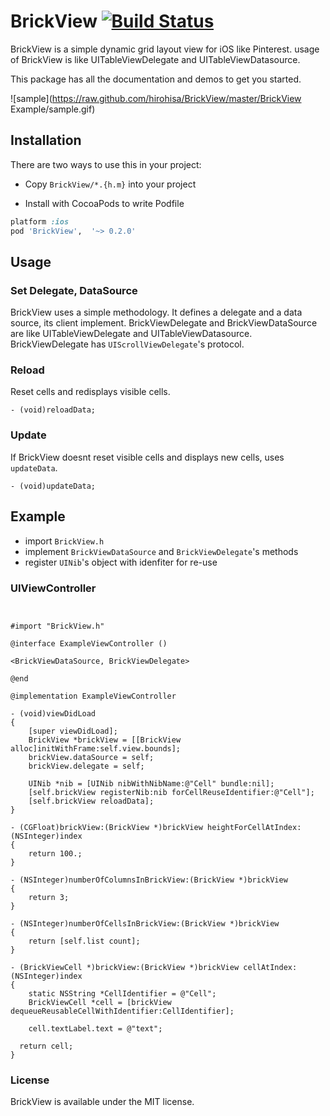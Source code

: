 BrickView [![Build Status](https://travis-ci.org/hirohisa/BrickView.png?branch=master)](https://travis-ci.org/hirohisa/BrickView) 
==================
BrickView is a simple dynamic grid layout view for iOS like Pinterest.
usage of BrickView is like UITableViewDelegate and UITableViewDatasource.

This package has all the documentation and demos to get you started.

![sample](https://raw.github.com/hirohisa/BrickView/master/BrickView Example/sample.gif)

Installation
----------

There are two ways to use this in your project:

- Copy `BrickView/*.{h.m}` into your project

- Install with CocoaPods to write Podfile
```ruby
platform :ios
pod 'BrickView',  '~> 0.2.0'
```

Usage
----------

### Set Delegate, DataSource

BrickView uses a simple methodology. It defines a delegate and a data source, its client implement.
BrickViewDelegate and BrickViewDataSource are like UITableViewDelegate and UITableViewDatasource. BrickViewDelegate has `UIScrollViewDelegate`'s protocol.


### Reload

Reset cells and redisplays visible cells.

```objc
- (void)reloadData;
```

### Update

If BrickView doesnt reset visible cells and displays new cells, uses `updateData`.

```objc
- (void)updateData;
```


Example
----------

- import `BrickView.h`
- implement `BrickViewDataSource` and `BrickViewDelegate`'s methods
- register `UINib`'s object with idenfiter for re-use

### UIViewController

```objc


#import "BrickView.h"

@interface ExampleViewController ()

<BrickViewDataSource, BrickViewDelegate>

@end

@implementation ExampleViewController

- (void)viewDidLoad
{
    [super viewDidLoad];
    BrickView *brickView = [[BrickView alloc]initWithFrame:self.view.bounds];
    brickView.dataSource = self;
    brickView.delegate = self;

    UINib *nib = [UINib nibWithNibName:@"Cell" bundle:nil];
    [self.brickView registerNib:nib forCellReuseIdentifier:@"Cell"];
    [self.brickView reloadData];
}

- (CGFloat)brickView:(BrickView *)brickView heightForCellAtIndex:(NSInteger)index
{
    return 100.;
}

- (NSInteger)numberOfColumnsInBrickView:(BrickView *)brickView
{
    return 3;
}

- (NSInteger)numberOfCellsInBrickView:(BrickView *)brickView
{
    return [self.list count];
}

- (BrickViewCell *)brickView:(BrickView *)brickView cellAtIndex:(NSInteger)index
{
    static NSString *CellIdentifier = @"Cell";
    BrickViewCell *cell = [brickView dequeueReusableCellWithIdentifier:CellIdentifier];

    cell.textLabel.text = @"text";

  return cell;
}

```


### License

BrickView is available under the MIT license.
